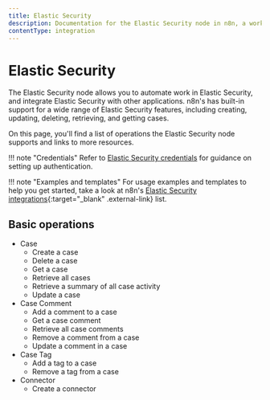```yaml
---
title: Elastic Security
description: Documentation for the Elastic Security node in n8n, a workflow automation platform. Includes details of operations and configuration, and links to examples and credentials information.
contentType: integration
---
```


# Elastic Security

The Elastic Security node allows you to automate work in Elastic Security, and integrate Elastic Security with other applications. n8n's has built-in support for a wide range of Elastic Security features, including creating, updating, deleting, retrieving, and getting cases.

On this page, you'll find a list of operations the Elastic Security node supports and links to more resources.

!!! note "Credentials"
    Refer to [Elastic Security credentials](/integrations/builtin/credentials/elasticsecurity/) for guidance on setting up authentication. 

!!! note "Examples and templates"
    For usage examples and templates to help you get started, take a look at n8n's [Elastic Security integrations](https://n8n.io/integrations/elastic-security){:target="_blank" .external-link} list.

## Basic operations

* Case
    * Create a case
    * Delete a case
    * Get a case
    * Retrieve all cases
    * Retrieve a summary of all case activity
    * Update a case
* Case Comment
    * Add a comment to a case
    * Get a case comment
    * Retrieve all case comments
    * Remove a comment from a case
    * Update a comment in a case
* Case Tag
    * Add a tag to a case
    * Remove a tag from a case
* Connector
    * Create a connector

